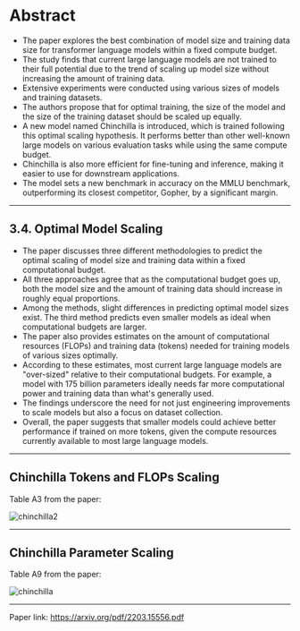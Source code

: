 # Abstract

- The paper explores the best combination of model size and training data size for transformer language models within a fixed compute budget.
- The study finds that current large language models are not trained to their full potential due to the trend of scaling up model size without increasing the amount of training data.
- Extensive experiments were conducted using various sizes of models and training datasets. 
- The authors propose that for optimal training, the size of the model and the size of the training dataset should be scaled up equally.
- A new model named Chinchilla is introduced, which is trained following this optimal scaling hypothesis. It performs better than other well-known large models on various evaluation tasks while using the same compute budget.
- Chinchilla is also more efficient for fine-tuning and inference, making it easier to use for downstream applications.
- The model sets a new benchmark in accuracy on the MMLU benchmark, outperforming its closest competitor, Gopher, by a significant margin.

***

## 3.4. Optimal Model Scaling

- The paper discusses three different methodologies to predict the optimal scaling of model size and training data within a fixed computational budget.
- All three approaches agree that as the computational budget goes up, both the model size and the amount of training data should increase in roughly equal proportions.
- Among the methods, slight differences in predicting optimal model sizes exist. The third method predicts even smaller models as ideal when computational budgets are larger.
- The paper also provides estimates on the amount of computational resources (FLOPs) and training data (tokens) needed for training models of various sizes optimally.
- According to these estimates, most current large language models are "over-sized" relative to their computational budgets. For example, a model with 175 billion parameters ideally needs far more computational power and training data than what's generally used.
- The findings underscore the need for not just engineering improvements to scale models but also a focus on dataset collection.
- Overall, the paper suggests that smaller models could achieve better performance if trained on more tokens, given the compute resources currently available to most large language models.

***

## Chinchilla Tokens and FLOPs Scaling

Table A3 from the paper:

![chinchilla2](https://github.com/afurkank/paper-notes/assets/62884181/b1580b74-ccb1-4ab8-ba9b-0fda23c7dc7a)

***

## Chinchilla Parameter Scaling

Table A9 from the paper:

![chinchilla](https://github.com/afurkank/paper-notes/assets/62884181/197465ae-78dd-4bb6-9b28-db5d5c1da68d)

***

Paper link: https://arxiv.org/pdf/2203.15556.pdf
